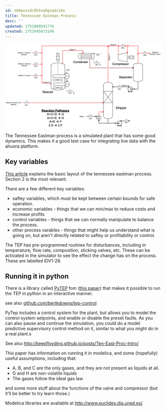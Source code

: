 ```yaml
---
id: s68wvssdc9k5vwhgzqdz18x
title: Tennessee Eastman Process
desc: ''
updated: 1752809591776
created: 1752645873149
---
```



![Tennessee Esatman Process PID diagram. Sourced from [Andersen et al.](https://onlinelibrary.wiley.com/doi/full/10.1002/qre.2975)](assets/tep.jpg)

The Tennessee Eastman process is a simulated plant that has some good dynamics. This makes it a good test case for integrating live data with the ahuora platform.


## Key variables

[This article](https://onlinelibrary.wiley.com/doi/full/10.1002/qre.2975#qre2975-sec-0020-title) explains the basic layout of the tennessee eastman process. Section 2 is the most relevant.

There are a few different key variables:

- saftey variables, which must be kept between certain bounds for safe operation.
- economic variables - things that we can min/max to reduce costs and increase profits
- control variables - things that we can normally manipulate to balance the process.
- other process varables - things that might help us understand what is going on, but aren't directly related to saftey or profitability or control.

The TEP has pre-programmed routines for disturbances, including in temperature, flow rate, composition, sticking valves, etc. These can be activated in the simulator to see the effect the change has on the process. These are labelled IDV1-28.


## Running it in python

There is a library called [PyTEP](https://github.com/ccreinartz11/pytep?tab=readme-ov-file) fom ([this paper](https://www.sciencedirect.com/science/article/pii/S2352711022000449#b26)) that makes it possible to run the TEP in python in an interactive manner.


see also [github.com/bertkdowns/tep-control](github.com/bertkdowns/tep-control)

PyTep includes a control system for the plant, but allows you to model the control system setpoints, and enable or disable the preset faults. As you can also pause and continue the simulation, you could do a model predictive supervisory control method on it, similar to what you might do in a real plant.s



See also http://keepfloyding.github.io/posts/Ten-East-Proc-Intro/

This paper has information on running it in modelica, and some (hopefully) useful assumptions, including that:

- A, B, and C are the only gases, and they are not present as liquids at all.
- G and H are non-volatile liquids
- The gases follow the ideal gas law

and some more stuff about the functions of the valve and compressor (but it'll be better to try learn those.)

Modelica libraries are avaliable at http://www.euclides.dia.uned.es/